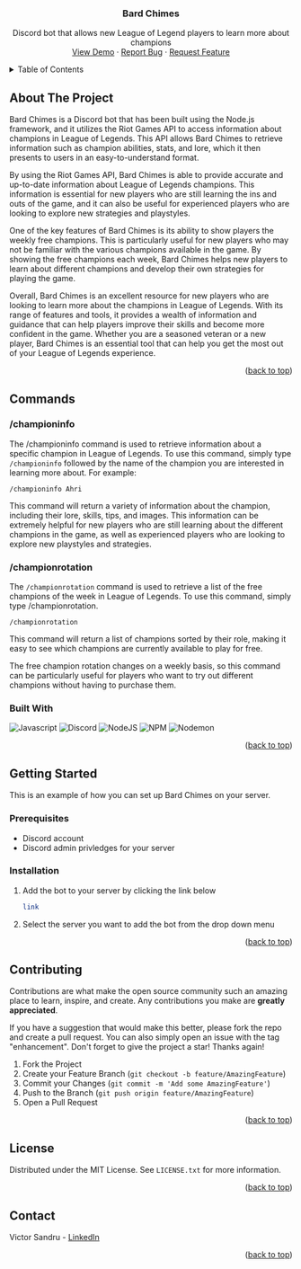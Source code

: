 <a name="readme-top"></a>

<h3 align="center">Bard Chimes</h3>

  <p align="center">
    Discord bot that allows new League of Legend players to learn more about champions
    <br />
    <a href="https://github.com/victorsandru/Bard-Chimes">View Demo</a>
    ·
    <a href="https://github.com/victorsandru/Bard-Chimes/issues">Report Bug</a>
    ·
    <a href="https://github.com/victorsandru/Bard-Chimes/issues">Request Feature</a>
  </p>
</div>

<!-- TABLE OF CONTENTS -->
<details>
  <summary>Table of Contents</summary>
  <ol>
    <li>
      <a href="#about-the-project">About The Project</a>
      <ul>
        <li><a href="#built-with">Built With</a></li>
      </ul>
    </li>
    <li>
      <a href="#getting-started">Getting Started</a>
      <ul>
        <li><a href="#prerequisites">Prerequisites</a></li>
        <li><a href="#installation">Installation</a></li>
      </ul>
    </li>
    <!-- <li><a href="#usage">Usage</a></li> -->
    <li><a href="#contributing">Contributing</a></li>
    <li><a href="#license">License</a></li>
    <li><a href="#contact">Contact</a></li>
    <li><a href="#acknowledgments">Acknowledgments</a></li>
  </ol>
</details>

<!-- ABOUT THE PROJECT -->

## About The Project

Bard Chimes is a Discord bot that has been built using the Node.js framework, and it utilizes the Riot Games API to access information about champions in League of Legends. This API allows Bard Chimes to retrieve information such as champion abilities, stats, and lore, which it then presents to users in an easy-to-understand format.

By using the Riot Games API, Bard Chimes is able to provide accurate and up-to-date information about League of Legends champions. This information is essential for new players who are still learning the ins and outs of the game, and it can also be useful for experienced players who are looking to explore new strategies and playstyles.

One of the key features of Bard Chimes is its ability to show players the weekly free champions. This is particularly useful for new players who may not be familiar with the various champions available in the game. By showing the free champions each week, Bard Chimes helps new players to learn about different champions and develop their own strategies for playing the game.

Overall, Bard Chimes is an excellent resource for new players who are looking to learn more about the champions in League of Legends. With its range of features and tools, it provides a wealth of information and guidance that can help players improve their skills and become more confident in the game. Whether you are a seasoned veteran or a new player, Bard Chimes is an essential tool that can help you get the most out of your League of Legends experience.

<p align="right">(<a href="#readme-top">back to top</a>)</p>

## Commands

### /championinfo

The /championinfo command is used to retrieve information about a specific champion in League of Legends. To use this command, simply type `/championinfo` followed by the name of the champion you are interested in learning more about. For example:

```
/championinfo Ahri
```

This command will return a variety of information about the champion, including their lore, skills, tips, and images. This information can be extremely helpful for new players who are still learning about the different champions in the game, as well as experienced players who are looking to explore new playstyles and strategies.

### /championrotation

The `/championrotation` command is used to retrieve a list of the free champions of the week in League of Legends. To use this command, simply type /championrotation.

```
/championrotation
```

This command will return a list of champions sorted by their role, making it easy to see which champions are currently available to play for free.

The free champion rotation changes on a weekly basis, so this command can be particularly useful for players who want to try out different champions without having to purchase them.

### Built With

![Javascript] ![Discord] ![NodeJS] ![NPM] ![Nodemon]

<p align="right">(<a href="#readme-top">back to top</a>)</p>

<!-- GETTING STARTED -->

## Getting Started

This is an example of how you can set up Bard Chimes on your server.

### Prerequisites

-   Discord account
-   Discord admin privledges for your server

### Installation

1. Add the bot to your server by clicking the link below
    ```sh
    link
    ```
2. Select the server you want to add the bot from the drop down menu

<p align="right">(<a href="#readme-top">back to top</a>)</p>

## Contributing

Contributions are what make the open source community such an amazing place to learn, inspire, and create. Any contributions you make are **greatly appreciated**.

If you have a suggestion that would make this better, please fork the repo and create a pull request. You can also simply open an issue with the tag "enhancement".
Don't forget to give the project a star! Thanks again!

1. Fork the Project
2. Create your Feature Branch (`git checkout -b feature/AmazingFeature`)
3. Commit your Changes (`git commit -m 'Add some AmazingFeature'`)
4. Push to the Branch (`git push origin feature/AmazingFeature`)
5. Open a Pull Request

<p align="right">(<a href="#readme-top">back to top</a>)</p>

<!-- LICENSE -->

## License

Distributed under the MIT License. See `LICENSE.txt` for more information.

<p align="right">(<a href="#readme-top">back to top</a>)</p>

<!-- CONTACT -->

## Contact

Victor Sandru - [LinkedIn](https://www.linkedin.com/in/victorsandru/)

<p align="right">(<a href="#readme-top">back to top</a>)</p>

<!-- MARKDOWN LINKS & IMAGES -->
<!-- https://www.markdownguide.org/basic-syntax/#reference-style-links -->

[javascript]: https://img.shields.io/badge/javascript-%23323330.svg?style=for-the-badge&logo=javascript&logoColor=%23F7DF1E
[discord]: https://img.shields.io/badge/Discord-%235865F2.svg?style=for-the-badge&logo=discord&logoColor=white
[nodejs]: https://img.shields.io/badge/node.js-6DA55F?style=for-the-badge&logo=node.js&logoColor=white
[npm]: https://img.shields.io/badge/NPM-%23CB3837.svg?style=for-the-badge&logo=npm&logoColor=white
[nodemon]: https://img.shields.io/badge/NODEMON-%23323330.svg?style=for-the-badge&logo=nodemon&logoColor=%BBDEAD
